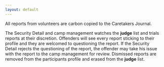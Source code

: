 ```yaml
---
layout: default
---
```


All reports from volunteers are carbon copied to the Caretakers Journal.

The Security Detail and camp management watches the __judge__ list and trials reports at their discretion. Offenders will see every report sticking to their profile
and they are welcomed to questioning the report. If the Security Detail rejects the questioning of the report, the offender may take his issue with the report to
the camp management for review. Dismissed reports are removed from the participants profile and erased from the __judge__ list.
